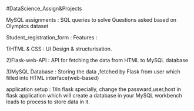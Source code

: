 #DataScience_Assign&Projects


MySQL assignments :
SQL queries to solve Questions asked based on Olympics dataset


Student_registration_form : Features :


1)HTML & CSS : UI Design & structurisation.


2)Flask-web-API : API for fetching the data from HTML to MySQL database


3)MySQL Database : Storing the data ,fetched by Flask from user which filled into HTML interface(web-based)

application setup :
1)In flask specially, change the passward,user,host in flask application which will create a database in your MySQL workbench leads to process to store data in it.
